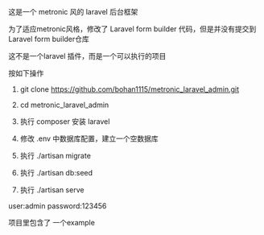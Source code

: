 
这是一个 metronic 风的 laravel 后台框架

为了适应metronic风格，修改了 Laravel form builder 代码，但是并没有提交到 Laravel form builder仓库

这不是一个laravel 插件，而是一个可以执行的项目

按如下操作

1. git clone https://github.com/bohan1115/metronic_laravel_admin.git

2. cd metronic_laravel_admin

3. 执行 composer 安装 laravel

4. 修改 .env 中数据库配置，建立一个空数据库

5. 执行 ./artisan migrate

6. 执行 ./artisan db:seed

7. 执行 ./artisan serve


user:admin
password:123456

项目里包含了 一个example
